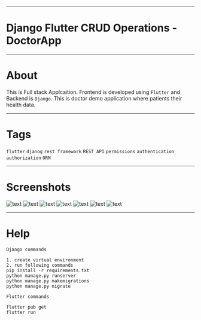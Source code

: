 
***
# Django Flutter CRUD Operations - DoctorApp

***
# About

This is Full stack Applcaition. Frontend is developed using `Flutter` and Backend is `Django`.
This is doctor demo application where patients their health data.

***
# Tags

`flutter` `djanog` `rest framework` `REST API` `permissions` `authentication` `authorization` `ORM`

***
# Screenshots

![text](https://github.com/ashgole/Django-Flutter-Application-CRUD-operations-DoctorApp/blob/master/screenshots/1.png)
![text](https://github.com/ashgole/Django-Flutter-Application-CRUD-operations-DoctorApp/blob/master/screenshots/2.png)
![text](https://github.com/ashgole/Django-Flutter-Application-CRUD-operations-DoctorApp/blob/master/screenshots/3.png)
![text](https://github.com/ashgole/Django-Flutter-Application-CRUD-operations-DoctorApp/blob/master/screenshots/4.png)
![text](https://github.com/ashgole/Django-Flutter-Application-CRUD-operations-DoctorApp/blob/master/screenshots/5.png)
![text](https://github.com/ashgole/Django-Flutter-Application-CRUD-operations-DoctorApp/blob/master/screenshots/6.png)
![text](https://github.com/ashgole/Django-Flutter-Application-CRUD-operations-DoctorApp/blob/master/screenshots/7.png)

***
# Help
```
Django commands

1. create virtual environment
2. run following commands
pip install -r requirements.txt
python manage.py runserver
python manage.py makemigrations
python manage.py migrate
```

```
Flutter commands

flutter pub get
flutter run
```
